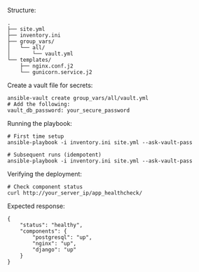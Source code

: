 

Structure:
```
.
├── site.yml
├── inventory.ini
├── group_vars/
│   └── all/
│       └── vault.yml
└── templates/
    ├── nginx.conf.j2
    └── gunicorn.service.j2
```
Create a vault file for secrets:

```
ansible-vault create group_vars/all/vault.yml
# Add the following:
vault_db_password: your_secure_password

```



Running the playbook:
```
# First time setup
ansible-playbook -i inventory.ini site.yml --ask-vault-pass

# Subsequent runs (idempotent)
ansible-playbook -i inventory.ini site.yml --ask-vault-pass
```

Verifying the deployment:
```
# Check component status
curl http://your_server_ip/app_healthcheck/
```

Expected response:
```
{
    "status": "healthy",
    "components": {
        "postgresql": "up",
        "nginx": "up",
        "django": "up"
    }
}
```

